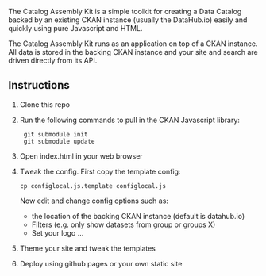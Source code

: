 The Catalog Assembly Kit is a simple toolkit for creating a Data Catalog backed
by an existing CKAN instance (usually the DataHub.io) easily and quickly using
pure Javascript and HTML.

The Catalog Assembly Kit runs as an application on top of a CKAN instance. All
data is stored in the backing CKAN instance and your site and search are driven
directly from its API.

## Instructions

1. Clone this repo
2. Run the following commands to pull in the CKAN Javascript library:

        git submodule init
        git submodule update

2. Open index.html in your web browser
3. Tweak the config. First copy the template config:

       cp configlocal.js.template configlocal.js

   Now edit and change config options such as:

    * the location of the backing CKAN instance (default is datahub.io)
    * Filters (e.g. only show datasets from group or groups X)
    * Set your logo ...

4. Theme your site and tweak the templates
5. Deploy using github pages or your own static site

